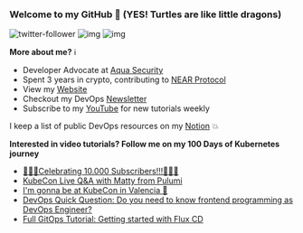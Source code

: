 ### Welcome to my GitHub :turtle: (YES! Turtles are like little dragons)

![twitter-follower](https://img.shields.io/twitter/follow/urlichsanais?style=social) ![img](https://img.shields.io/youtube/channel/subscribers/UCb4mfRT5UWpjoUQRcIE2qOQ?label=YouTube%20Subscribers&style=social) ![img](https://img.shields.io/youtube/channel/views/UCb4mfRT5UWpjoUQRcIE2qOQ?label=Total%20views%20on%20my%20YouTube%20Channel&style=social) 

**More about me?** :information_source:
* Developer Advocate at [Aqua Security](https://github.com/aquasecurity)
* Spent 3 years in crypto, contributing to [NEAR Protocol](https://github.com/near)
* View my [Website](https://anaisurl.com/)
* Checkout my DevOps [Newsletter](https://anaisurl.com/tag/devops)
* Subscribe to my [YouTube](https://www.youtube.com/c/AnaisUrlichs) for new tutorials weekly

I keep a list of public DevOps resources on my [Notion](https://devops.anaisurl.com/) :boom:

**Interested in video tutorials? Follow me on my 100 Days of Kubernetes journey**
<!-- YOUTUBE-LIST:START -->
- [🎉🎉🎉Celebrating 10.000 Subscribers!!!🎉🎉🎉](https://www.youtube.com/watch?v=JpNnXHnvwzA)
- [KubeCon Live Q&amp;A with Matty from Pulumi](https://www.youtube.com/watch?v=fZGNdpVICQU)
- [I&#39;m gonna be at KubeCon in Valencia 🎉](https://www.youtube.com/watch?v=H6KnqgOeZSQ)
- [DevOps Quick Question: Do you need to know frontend programming as DevOps Engineer?](https://www.youtube.com/watch?v=SOjHKNqelzE)
- [Full GitOps Tutorial: Getting started with Flux CD](https://www.youtube.com/watch?v=5u45lXmhgxA)
<!-- YOUTUBE-LIST:END -->
